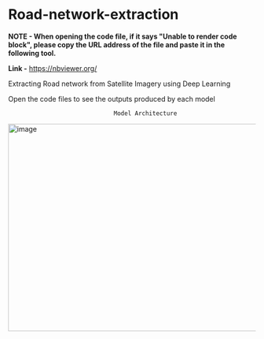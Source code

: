 # Road-network-extraction
**NOTE - When opening the code file, if it says "Unable to render code block", please copy the URL address of the file and paste it in the following tool.**

**Link -** https://nbviewer.org/

Extracting Road network from Satellite Imagery using Deep Learning

Open the code files to see the outputs produced by each model

                                  Model Architecture

<img width="587" height="421" alt="image" src="https://github.com/user-attachments/assets/c61cfd1b-a8f1-447f-bfe5-9c9deb4f8a2e" />
